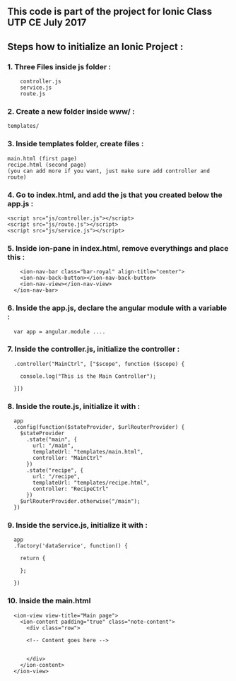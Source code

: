 ## This code is part of the project for Ionic Class UTP CE July 2017

## Steps how to initialize an Ionic Project :

### 1. Three Files inside js folder :
		controller.js
		service.js
		route.js

### 2. Create a new folder inside www/ :
    templates/

### 3. Inside templates folder, create files :
    main.html (first page)
    recipe.html (second page)
    (you can add more if you want, just make sure add controller and route)

### 4. Go to index.html, and add the js that you created below the app.js :
    <script src="js/controller.js"></script>
    <script src="js/route.js"></script>
    <script src="js/service.js"></script>

### 5. Inside ion-pane in index.html, remove everythings and place this :
	    <ion-nav-bar class="bar-royal" align-title="center">
        <ion-nav-back-button></ion-nav-back-button>
        <ion-nav-view></ion-nav-view>
      </ion-nav-bar>

### 6. Inside the app.js, declare the angular module with a variable :
      var app = angular.module ....

### 7. Inside the controller.js, initialize the controller :
      .controller("MainCtrl", ["$scope", function ($scope) {

        console.log("This is the Main Controller");

      }])

### 8. Inside the route.js, initialize it with :
      app
      .config(function($stateProvider, $urlRouterProvider) {
        $stateProvider
          .state("main", {
            url: "/main",
            templateUrl: "templates/main.html",
            controller: "MainCtrl"
          })
          .state("recipe", {
            url: "/recipe",
            templateUrl: "templates/recipe.html",
            controller: "RecipeCtrl"
          })
        $urlRouterProvider.otherwise("/main");
      })

### 9. Inside the service.js, initialize it with :
      app
      .factory('dataService', function() {

        return {
          
        };

      })

### 10. Inside the main.html
      <ion-view view-title="Main page">
        <ion-content padding="true" class="note-content">
          <div class="row">

          <!-- Content goes here -->


          </div>
        </ion-content>
      </ion-view>
